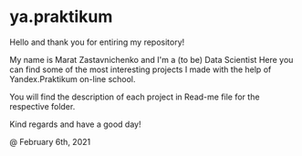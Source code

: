 # ya.praktikum

Hello and thank you for entiring my repository!

My name is Marat Zastavnichenko and I'm a (to be) Data Scientist
Here you can find some of the most interesting projects I made with the help of Yandex.Praktikum on-line school.

You will find the description of each project in Read-me file for the respective folder.

Kind regards and have a good day!

@ February 6th, 2021
